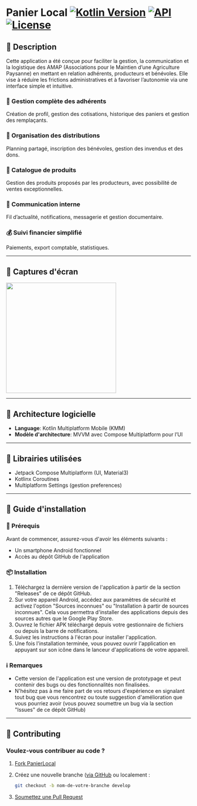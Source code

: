 # Panier Local [![Kotlin Version](https://img.shields.io/badge/kotlin-2.2.0-blue.svg)](https://kotlinlang.org) [![API](https://img.shields.io/badge/API-35%2B-brightgreen.svg?style=flat)](https://android-arsenal.com/api?level=35) [![License](https://img.shields.io/badge/License-Apache%202.0-blue.svg)](https://opensource.org/licenses/Apache-2.0)

## 📖 Description

Cette application a été conçue pour faciliter la gestion, la communication et la logistique des AMAP (Associations pour le Maintien d’une Agriculture Paysanne) en mettant en relation adhérents, producteurs et bénévoles.
Elle vise à réduire les frictions administratives et à favoriser l’autonomie via une interface simple et intuitive.

### 👤 Gestion complète des adhérents

Création de profil, gestion des cotisations, historique des paniers et gestion des remplaçants.

### 🚚 Organisation des distributions

Planning partagé, inscription des bénévoles, gestion des invendus et des dons.

### 🍓 Catalogue de produits

Gestion des produits proposés par les producteurs, avec possibilité de ventes exceptionnelles.

### 📢 Communication interne

Fil d’actualité, notifications, messagerie et gestion documentaire.

### 💰 Suivi financier simplifié

Paiements, export comptable, statistiques.

---

## 📸 Captures d'écran

<img width="300" src="https://github.com/user-attachments/assets/74a63684-882c-4ab0-9c97-8c0469d77c13" />

---

## 📐 Architecture logicielle

- **Language**: Kotlin Multiplatform Mobile (KMM)
- **Modèle d'architecture**: MVVM avec Compose Multiplatform pour l’UI

---

## 🚀 Librairies utilisées

* Jetpack Compose Multiplatform (UI, Material3)
* Kotlinx Coroutines
* Multiplatform Settings (gestion preferences)

---

## 📲 Guide d'installation

### 📝 Prérequis

Avant de commencer, assurez-vous d'avoir les éléments suivants :
- Un smartphone Android fonctionnel
- Accès au dépôt GitHub de l'application

### 📦 Installation

1. Téléchargez la dernière version de l'application à partir de la section "Releases" de ce dépôt GitHub.
2. Sur votre appareil Android, accédez aux paramètres de sécurité et activez l'option "Sources inconnues" ou "Installation à partir de sources inconnues". Cela vous permettra d'installer des applications depuis des sources autres que le Google Play Store.
3. Ouvrez le fichier APK téléchargé depuis votre gestionnaire de fichiers ou depuis la barre de notifications.
4. Suivez les instructions à l'écran pour installer l'application.
5. Une fois l'installation terminée, vous pouvez ouvrir l'application en appuyant sur son icône dans le lanceur d'applications de votre appareil.

### ℹ️ Remarques

- Cette version de l'application est une version de prototypage et peut contenir des bugs ou des fonctionnalités non finalisées.
- N'hésitez pas à me faire part de vos retours d'expérience en signalant tout bug que vous rencontrez ou toute suggestion d'amélioration que vous pourriez avoir (vous pouvez soumettre un bug via la section "Issues" de ce dépôt GitHub)

---

## 🤝 Contributing

### Voulez-vous contribuer au code ?

1. [Fork PanierLocal](https://github.com/davf392/panier-local/)
2. Créez une nouvelle branche ([via GitHub](https://help.github.com/articles/creating-and-deleting-branches-within-your-repository/) ou localement :

   ```bash
   git checkout -b nom-de-votre-branche develop
   ```
3. [Soumettez une Pull Request](https://github.com/davf392/panier-local/compare)
